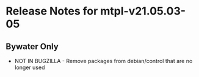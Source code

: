 
# Release Notes for mtpl-v21.05.03-05

## Bywater Only

- NOT IN BUGZILLA - Remove packages from debian/control that are no longer used



